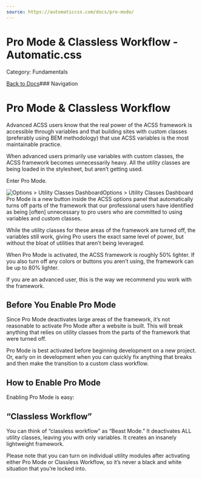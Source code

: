 ```yaml
---
source: https://automaticcss.com/docs/pro-mode/
---
```


# Pro Mode & Classless Workflow - Automatic.css

Category: Fundamentals

[Back to Docs](https://automaticcss.com/docs)### Navigation

# Pro Mode & Classless Workflow

Advanced ACSS users know that the real power of the ACSS framework is accessible through variables and that building sites with custom classes (preferably using BEM methodology) that use ACSS variables is the most maintainable practice.

When advanced users primarily use variables with custom classes, the ACSS framework becomes unnecessarily heavy. All the utility classes are being loaded in the stylesheet, but aren’t getting used.

Enter Pro Mode.

![Options > Utility Classes Dashboard](https://automaticcss.com/wp-content/uploads/CleanShot-2024-10-26-at-18.17.53@2x-1024x867.jpg)Options > Utility Classes Dashboard
Pro Mode is a new button inside the ACSS options panel that automatically turns off parts of the framework that our professional users have identified as being [often] unnecessary to pro users who are committed to using variables and custom classes.

While the utility classes for these areas of the framework are turned off, the variables still work, giving Pro users the exact same level of power, but without the bloat of utilities that aren’t being leveraged.

When Pro Mode is activated, the ACSS framework is roughly 50% lighter. If you also turn off any colors or buttons you aren’t using, the framework can be up to 80% lighter.

If you are an advanced user, this is the way we recommend you work with the framework.

## Before You Enable Pro Mode

Since Pro Mode deactivates large areas of the framework, it’s not reasonable to activate Pro Mode after a website is built. This will break anything that relies on utility classes from the parts of the framework that were turned off.

Pro Mode is best activated before beginning development on a new project. Or, early on in development when you can quickly fix anything that breaks and then make the transition to a custom class workflow.

## How to Enable Pro Mode

Enabling Pro Mode is easy:

## “Classless Workflow”

You can think of “classless workflow” as “Beast Mode.” It deactivates ALL utility classes, leaving you with only variables. It creates an insanely lightweight framework.

Please note that you can turn on individual utility modules after activating either Pro Mode or Classless Workflow, so it’s never a black and white situation that you’re locked into.

